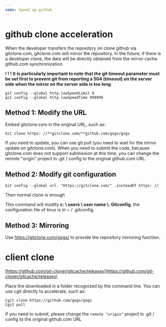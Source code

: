 ```yaml
---
name: Speed ​​up github
---
```


# github clone acceleration

When the developer transfers the repository on clone github via gitclone.com, gitclone.com will mirror the repository. In the future, if there is a developer clone, the data will be directly obtained from the mirror cache. github.com synchronization.

**! ! ! It is particularly important to note that the git timeout parameter must be set first to prevent git from reporting a 504 (timeout) on the server side when the mirror on the server side is too long**

```shell
git config --global http.lowSpeedLimit 0
git config --global http.lowSpeedTime 999999
```

## Method 1: Modify the URL

Embed gitclone.com in the original URL, such as:

```shell
Git clone https: //**gitclone.com/**github.com/gogs/gogs
```

If you need to update, you can use git pull (you need to wait for the mirror update on gitclone.com). When you need to submit the code, because gitclone.com does not support submission at this time, you can change the remote "origin" project in .git / config to the original github.com URL.

## Method 2: Modify git configuration
```shell
Git config --global url. "Https://gitclone.com/" .insteadOf https: //
```

Then normal clone is enough

This command will modify **c: \ users \ user name \\. Gitconfig**, the configuration file of linux is in ~ / .gitconfig.

## Method 3: Mirroring

Use https://gitclone.com/gogs/ to provide the repository mirroring function.

# client clone

[https://github.com/git-cloner/gitcache/releases](https://github.com/git-cloner/gitcache/releases)

Place the downloaded in a folder recognized by the command line. You can use cgit directly to accelerate, such as:
```shell
Cgit clone https://github.com/gogs/gogs
Cgit pull
```
If you need to submit, please change the `remote "origin"` project in .git / config to the original github.com URL


